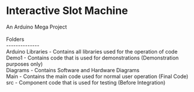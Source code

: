 # Interactive Slot Machine
An Arduino Mega Project <br>
<br>
Folders<br>
--------------<br>
Arduino Libraries - Contains all libraries used for the operation of code<br>
Demo1 - Contains code that is used for demonstrations (Demonstration purposes only)<br>
Diagrams - Contains Software and Hardware Diagrams<br>
Main - Contains the main code used for normal user operation (Final Code)<br>
src - Component code that is used for testing (Before Integration)<br>
